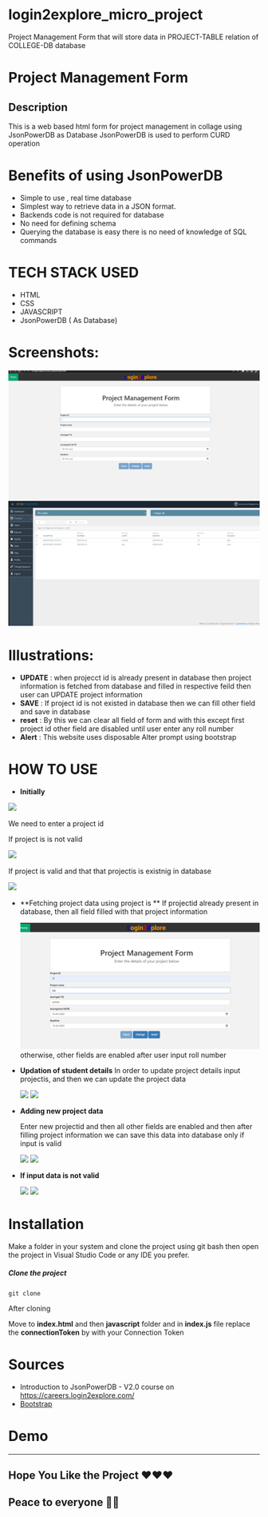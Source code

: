 # login2explore_micro_project
Project Management Form that will store data in PROJECT-TABLE relation of COLLEGE-DB database
# Project Management Form
## Description 
This is a web based html form for project management in collage  using JsonPowerDB as Database 
JsonPowerDB is used to perform CURD operation 


# Benefits of using JsonPowerDB
* Simple to use , real time database
* Simplest way to retrieve data in a JSON format.
* Backends code is not required for database 
* No need for defining schema 
* Querying the database is easy there is no need  of knowledge of SQL commands

# TECH STACK USED
* HTML
* CSS
* JAVASCRIPT 
* JsonPowerDB ( As Database)

# Screenshots:
<img src="/images/Screenshot (119).png">
<img src="./images/Screenshot (121).png">

# Illustrations:
* **UPDATE** : when projecct id  is already present in database then project information is fetched from database and filled in respective feild then user can UPDATE project information 
* **SAVE** : If project id is not existed in database then we can fill other field and save in database
* **reset** : By this we can clear all field of form and with this except first project id other field are disabled until user enter any roll number
* **Alert** : This website uses disposable Alter prompt using bootstrap

# HOW TO USE

* **Initially**
<img src="./images/Initial_home_page_look.png">

We need to enter a project id 

If project is is not valid 

<img src="./images/invalid_roll_number.png">

If project is valid and that that projectis is existnig in database

<img src="./images/existing_student.png">

* **Fetching project data using project is **
  If projectid already present in database, then all field filled with that project information
  
  <img src="./images/Screenshot (128).png">
  otherwise, other fields are enabled after user input roll number
  
* **Updation of student details**
  In order to update project details input projectis, and then we can update the project data
  
  <img src="./images/update_student_details.png">
  
  <img src="./images/alert_after_update.png">

* **Adding new project data**

  Enter new projectid and then all other fields are enabled and then after filling project information we can save this data into database only if input is valid
  
  <img src="./images/save_data_1.png">
  
  <img src="./images/alert_after_save_data.png">
  
 * **If input data is not valid**
 
   <img src="./images/invalid_details_1.png">
  
   <img src="./images/invalid_details_2.png">

    
  
  # Installation
  
  Make a folder in your system and clone the project using git bash then open the project in Visual Studio Code or any IDE you prefer.
  ##### Clone the project 
  ```
  git clone
  ```
  After cloning 
  
  Move to **index.html** and then **javascript** folder and in **index.js** file replace the **connectionToken** by with your Connection Token
  
  # Sources
  * Introduction to JsonPowerDB - V2.0 course  on https://careers.login2explore.com/
  * [Bootstrap](https://getbootstrap.com/docs/5.0/getting-started/introduction/) 
  

  # Demo
  
  
  

  --------------------
## Hope You Like the Project ❤️❤️❤️
## Peace to everyone 🙏🏻
